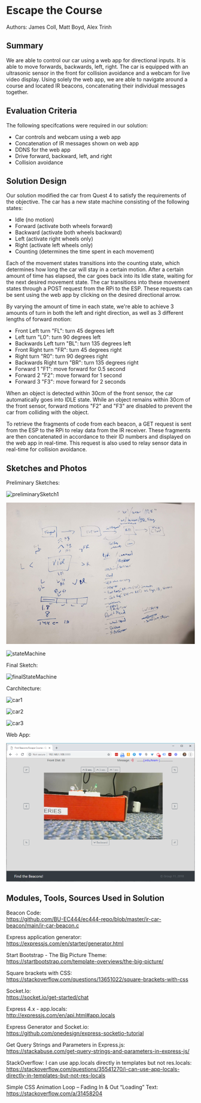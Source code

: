 # Escape the Course

Authors: James Coll, Matt Boyd, Alex Trinh

## Summary

We are able to control our car using a web app for directional inputs. It is able to move forwards, backwards, left, right. The car is equipped with an ultrasonic sensor in the front for collision avoidance and a webcam for live video display. Using solely the web app, we
are able to navigate around a course and located IR beacons, concatenating their individual messages together.

## Evaluation Criteria

The following specifcations were required in our solution:
- Car controls and webcam using a web app
- Concatenation of IR messages shown on web app
- DDNS for the web app
- Drive forward, backward, left, and right
- Collision avoidance 

## Solution Design

Our solution modified the car from Quest 4 to satisfy the requirements of the objective. The car has a new state machine consisting of the following states:

  - Idle (no motion)
  - Forward (activate both wheels forward)
  - Backward (activate both wheels backward)
  - Left (activate right wheels only)
  - Right (activate left wheels only)
  - Counting (determines the time spent in each movement)
  
Each of the movement states transitions into the counting state, which determines how long the car will stay in a certain motion. After a certain amount of time has elapsed, the car goes back into its Idle state, waiting for the next desired movement state. The car transitions into these movement states through a POST request from the RPi to the ESP. These requests can be sent using the web app by clicking on the desired directional arrow.

By varying the amount of time in each state, we're able to achieve 3 amounts of turn in both the left and right direction, as well as 3 different lengths of forward motion:

  - Front Left turn "FL": turn 45 degrees left
  - Left turn "L0": turn 90 degrees left
  - Backwards Left turn "BL": turn 135 degrees left
  - Front Right turn "FR": turn 45 degrees right
  - Right turn "R0": turn 90 degrees right
  - Backwards Right turn "BR": turn 135 degrees right
  - Forward 1 "F1": move forward for 0.5 second
  - Forward 2 "F2": move forward for 1 second
  - Forward 3 "F3": move forward for 2 seconds

When an object is detected within 30cm of the front sensor, the car automatically goes into IDLE state. While an object remains within 30cm of the front sensor, forward motions "F2" and "F3" are disabled to prevent the car from colliding with the object. 

To retrieve the fragments of code from each beacon, a GET request is sent from the ESP to the RPi to relay data from the IR receiver. These fragments are then concatenated in accordance to their ID numbers and displayed on the web app in real-time. This request is also used to relay sensor data in real-time for collision avoidance.

## Sketches and Photos

Preliminary Sketches:

![preliminarySketch1](Images/Sketch.png)

![preliminarySketch2](Images/Sketch2.png)

![stateMachine](Images/State_Machine.png)

Final Sketch:

![finalStateMachine](Images/Final_State_Machine.png)

Carchitecture:

![car1](Images/Car1.png)

![car2](Images/Car2.png)

![car3](Images/Car3.png)

Web App:

![webApp](Images/q6_webapp.png)

## Modules, Tools, Sources Used in Solution

Beacon Code: <br/>
https://github.com/BU-EC444/ec444-repo/blob/master/ir-car-beacon/main/ir-car-beacon.c

Express application generator: <br/>
https://expressjs.com/en/starter/generator.html

Start Bootstrap - The Big Picture Theme: <br/>
https://startbootstrap.com/template-overviews/the-big-picture/

Square brackets with CSS: <br/>
https://stackoverflow.com/questions/13651022/square-brackets-with-css

Socket.Io: <br/>
https://socket.io/get-started/chat

Express 4.x - app.locals: <br/>
http://expressjs.com/en/api.html#app.locals

Express Generator and Socket.io: <br/>
https://github.com/onedesign/express-socketio-tutorial

Get Query Strings and Parameters in Express.js: <br/>
https://stackabuse.com/get-query-strings-and-parameters-in-express-js/

StackOverflow: I can use app.locals directly in templates but not res.locals: <br/>
https://stackoverflow.com/questions/35541270/i-can-use-app-locals-directly-in-templates-but-not-res-locals

Simple CSS Animation Loop – Fading In & Out “Loading” Text: <br/>
https://stackoverflow.com/a/31458204

